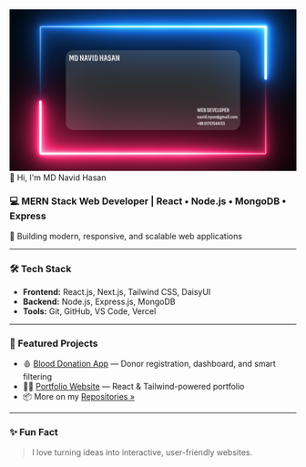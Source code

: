 <!-- Banner -->
<a target="_blank" href="https://my-portfolio-gilt-nine-94.vercel.app/">
<img src="/assets/navid.svg" />
</a>
👋 Hi, I'm MD Navid Hasan

### 💻 MERN Stack Web Developer | React • Node.js • MongoDB • Express

🚀 Building modern, responsive, and scalable web applications

---

### 🛠 Tech Stack

- **Frontend:** React.js, Next.js, Tailwind CSS, DaisyUI
- **Backend:** Node.js, Express.js, MongoDB
- **Tools:** Git, GitHub, VS Code, Vercel

---

### 🌟 Featured Projects

- 🩸 [Blood Donation App](https://blood-donation-app-395e3.web.app/) — Donor registration, dashboard, and smart filtering
- 🧑‍💼 [Portfolio Website](https://my-portfolio-gilt-nine-94.vercel.app/) — React & Tailwind-powered portfolio
- 📦 More on my [Repositories »](https://github.com/Navidh09?tab=repositories)

---

### ✨ Fun Fact

> I love turning ideas into interactive, user-friendly websites.
